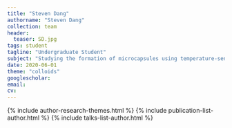 ```yaml
---
title: "Steven Dang"
authorname: "Steven Dang"
collection: team
header:
  teaser: SD.jpg
tags: student
tagline: "Undergraduate Student"
subject: "Studying the formation of microcapsules using temperature-sensitive microgel colloids"
date: 2020-06-01
theme: "colloids"
googlescholar: 
email: 
cv: 
---
```


<p align= "justify">

{% include author-research-themes.html %}
{% include publication-list-author.html %}
{% include talks-list-author.html %}